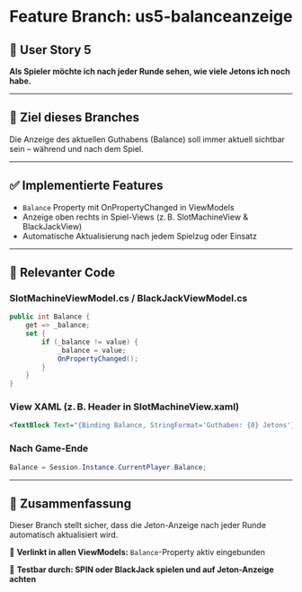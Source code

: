 # Feature Branch: us5-balanceanzeige

## 🧾 User Story 5
**Als Spieler möchte ich nach jeder Runde sehen, wie viele Jetons ich noch habe.**

---

## 🎯 Ziel dieses Branches
Die Anzeige des aktuellen Guthabens (Balance) soll immer aktuell sichtbar sein – während und nach dem Spiel.

---

## ✅ Implementierte Features
- `Balance` Property mit OnPropertyChanged in ViewModels
- Anzeige oben rechts in Spiel-Views (z. B. SlotMachineView & BlackJackView)
- Automatische Aktualisierung nach jedem Spielzug oder Einsatz

---

## 📁 Relevanter Code

### SlotMachineViewModel.cs / BlackJackViewModel.cs
```csharp
public int Balance {
    get => _balance;
    set {
        if (_balance != value) {
            _balance = value;
            OnPropertyChanged();
        }
    }
}
```

### View XAML (z. B. Header in SlotMachineView.xaml)
```xml
<TextBlock Text="{Binding Balance, StringFormat='Guthaben: {0} Jetons'}" ... />
```

### Nach Game-Ende
```csharp
Balance = Session.Instance.CurrentPlayer.Balance;
```

---

## 🧩 Zusammenfassung
Dieser Branch stellt sicher, dass die Jeton-Anzeige nach jeder Runde automatisch aktualisiert wird.

📌 **Verlinkt in allen ViewModels:** `Balance`-Property aktiv eingebunden

🧪 **Testbar durch: SPIN oder BlackJack spielen und auf Jeton-Anzeige achten**
